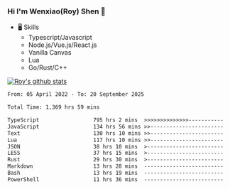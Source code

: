 ### Hi I'm Wenxiao(Roy) Shen 👋
- 🖥 Skills
  - Typescript/Javascript
  - Node.js/Vue.js/React.js
  - Vanilla Canvas
  - Lua
  - Go/Rust/C++

[![Roy's github stats](https://github-readme-stats.vercel.app/api?username=RoyShen12&show_icons=true&theme=radical&hide=prs,contribs)](https://github.com/anuraghazra/github-readme-stats)
<!--START_SECTION:waka-->

```txt
From: 05 April 2022 - To: 20 September 2025

Total Time: 1,369 hrs 59 mins

TypeScript                 795 hrs 2 mins  >>>>>>>>>>>>>>-----------   57.55 %
JavaScript                 134 hrs 56 mins >>-----------------------   09.77 %
Text                       130 hrs 10 mins >>-----------------------   09.42 %
Lua                        117 hrs 10 mins >>-----------------------   08.48 %
JSON                       38 hrs 10 mins  >------------------------   02.76 %
LESS                       37 hrs 15 mins  >------------------------   02.70 %
Rust                       29 hrs 30 mins  >------------------------   02.14 %
Markdown                   13 hrs 28 mins  -------------------------   00.98 %
Bash                       13 hrs 19 mins  -------------------------   00.96 %
PowerShell                 11 hrs 36 mins  -------------------------   00.84 %
```

<!--END_SECTION:waka-->
